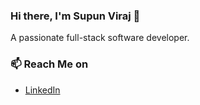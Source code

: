 ### Hi there, I'm Supun Viraj 👋

A passionate full-stack software developer.  

### 📫 Reach Me on

- [LinkedIn](https://www.linkedin.com/in/rathnaviraj/)

<!--
**rathnaviraj/rathnaviraj** is a ✨ _special_ ✨ repository because its `README.md` (this file) appears on your GitHub profile.

Here are some ideas to get you started:

- 🔭 I’m currently working on ...
- 🌱 I’m currently learning ...
- 👯 I’m looking to collaborate on ...
- 🤔 I’m looking for help with ...
- 💬 Ask me about ...
- 📫 How to reach me: ...
- 😄 Pronouns: ...
- ⚡ Fun fact: ...
-->

